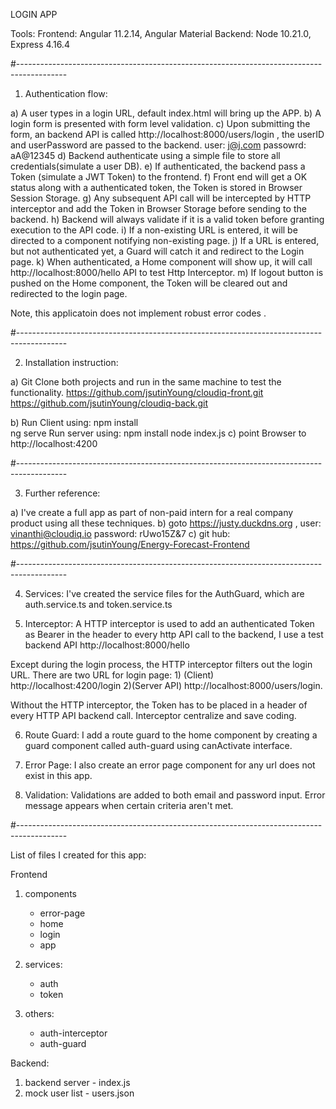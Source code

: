LOGIN APP

Tools:
Frontend: Angular 11.2.14, Angular Material
Backend: Node 10.21.0, Express 4.16.4

#------------------------------------------------------------------------------------------

1. Authentication flow:

a) A user types in a login URL, default index.html will bring up the APP.
b) A login form is presented with form level validation.
c) Upon submitting the form, an backend API is called http://localhost:8000/users/login , the userID and userPassword are passed to the backend.
   user: j@j.com    passowrd: aA@12345
d) Backend authenticate using a simple file to store all credentials(simulate a user DB).
e) If authenticated, the backend pass a Token (simulate a JWT Token) to the frontend.
f) Front end will get a OK status along with a authenticated token, the Token is stored in Browser Session Storage.
g) Any subsequent API call will be intercepted by HTTP interceptor and add the Token in Browser Storage before sending to the backend.
h) Backend will always validate if it is a valid token before granting execution to the API code.
i) If a non-existing URL is entered, it will be directed to a component notifying non-existing page.
j) If a URL is entered, but not authenticated yet, a Guard will catch it and redirect to the Login page.
k) When authenticated, a Home component will show up, it will call http://localhost:8000/hello API to test Http Interceptor.
m) If logout button is pushed on the Home component, the Token will be cleared out and redirected to the login page.

Note, this applicatoin does not implement robust error codes .

#------------------------------------------------------------------------------------------

2. Installation instruction:

a) Git Clone both projects and run in the same machine to test the functionality.
https://github.com/jsutinYoung/cloudiq-front.git
https://github.com/jsutinYoung/cloudiq-back.git

b) Run Client using:
     npm install  
     ng serve 
   Run server using: 
     npm install 
     node index.js
c) point Browser to http://localhost:4200

#------------------------------------------------------------------------------------------

3. Further reference:

a) I've create a full app as part of non-paid intern for a real company product using all these techniques.
b) goto https://justy.duckdns.org , user: vinanthi@cloudiq.io password: rUwo15Z&7
c) git hub: https://github.com/jsutinYoung/Energy-Forecast-Frontend

#------------------------------------------------------------------------------------------

4. Services:
   I've created the service files for the AuthGuard, which are auth.service.ts and token.service.ts

5. Interceptor:
   A HTTP interceptor is used to add an authenticated Token as Bearer in the header to every http API call to the backend, I use a test backend API http://localhost:8000/hello

Except during the login process, the HTTP interceptor filters out the login URL.
There are two URL for login page: 1) (Client) http://localhost:4200/login 2)(Server API) http://localhost:8000/users/login.

Without the HTTP interceptor, the Token has to be placed in a header of every HTTP API backend call. Interceptor centralize and save coding.

6. Route Guard:
   I add a route guard to the home component by creating a guard component called auth-guard using canActivate interface.

7. Error Page:
   I also create an error page component for any url does not exist in this app.

8. Validation:
   Validations are added to both email and password input. Error message appears when certain criteria aren't met.

#------------------------------------------------------------------------------------------

List of files I created for this app:

Frontend

1. components

   - error-page
   - home
   - login
   - app

2. services:

   - auth
   - token

3. others:
   - auth-interceptor
   - auth-guard

Backend:

1. backend server - index.js
2. mock user list - users.json
